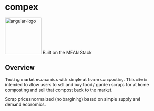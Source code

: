 # compex

<img src="aio/src/assets/images/angular.png" alt="angular-logo" width="120px" height="120px"/> Built on the MEAN Stack

## Overview

Testing market economics with simple at home composting.
This site is intended to allow users to sell and buy food / garden scraps for at home composting and sell that compost back to the market.

Scrap prices normalized (no bargining) based on simple supply and demand economics.
